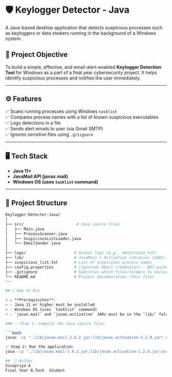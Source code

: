 # 🛡️ Keylogger Detector - Java

A Java-based desktop application that detects suspicious processes such as keyloggers or data stealers running in the background of a Windows system.

## 🎯 Project Objective

To build a simple, effective, and email-alert-enabled **Keylogger Detection Tool** for Windows as a part of a final year cybersecurity project. It helps identify suspicious processes and notifies the user immediately.

---

## ⚙️ Features

✅ Scans running processes using Windows `tasklist`  
✅ Compares process names with a list of known suspicious executables  
✅ Logs detections in a file  
✅ Sends alert emails to user (via Gmail SMTP)  
✅ Ignores sensitive files using `.gitignore`  

---

## 🖥️ Tech Stack

- **Java 11+**
- **JavaMail API (javax.mail)**
- **Windows OS (uses `tasklist` command)**

---

## 📁 Project Structure

```bash
Keylogger-Detector-Java/
│
├── src/                       # Java source files
│   ├── Main.java
│   ├── ProcessScanner.java
│   ├── SuspiciousListLoader.java
│   └── EmailSender.java
│
├── logs/                     # Output logs (e.g., detections.txt)
├── lib/                      # JavaMail + Activation libraries (JARs)
├── suspicious_list.txt       # List of suspicious process names
├── config.properties         # (Ignored) Gmail credentials - NOT pushed to GitHub
├── .gitignore                # Specifies which files/folders to exclude
└── README.md                 # Project documentation (this file)
---

## 🚀 How to Run

> ⚠️ **Prerequisites**:  
> - Java 11 or higher must be installed  
> - Windows OS (uses `tasklist` command)  
> - `javax.mail` and `javax.activation` JARs must be in the `lib/` folder  

### ✅ Step 1: Compile the Java source files

```bash
javac -cp ".;lib/javax.mail-1.6.2.jar;lib/javax.activation-1.2.0.jar" src/*.java

✅ Step 2: Run the application
java -cp ".;lib/javax.mail-1.6.2.jar;lib/javax.activation-1.2.0.jar;src" Main

##  👤 Author
Sivapriya A
Final Year B.Tech  Student